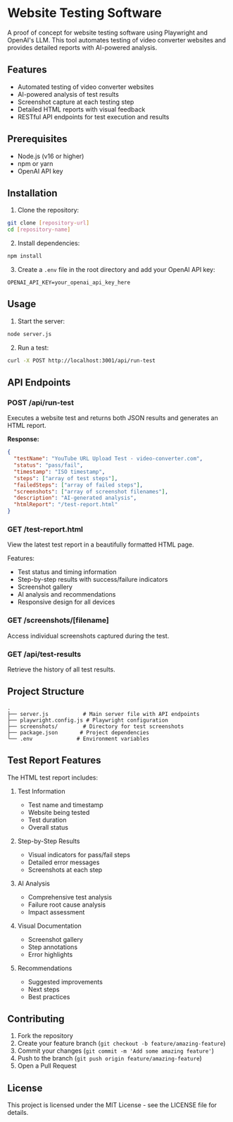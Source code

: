 # Website Testing Software

A proof of concept for website testing software using Playwright and OpenAI's LLM. This tool automates testing of video converter websites and provides detailed reports with AI-powered analysis.

## Features

- Automated testing of video converter websites
- AI-powered analysis of test results
- Screenshot capture at each testing step
- Detailed HTML reports with visual feedback
- RESTful API endpoints for test execution and results

## Prerequisites

- Node.js (v16 or higher)
- npm or yarn
- OpenAI API key

## Installation

1. Clone the repository:
```bash
git clone [repository-url]
cd [repository-name]
```

2. Install dependencies:
```bash
npm install
```

3. Create a `.env` file in the root directory and add your OpenAI API key:
```env
OPENAI_API_KEY=your_openai_api_key_here
```

## Usage

1. Start the server:
```bash
node server.js
```

2. Run a test:
```bash
curl -X POST http://localhost:3001/api/run-test
```

## API Endpoints

### POST /api/run-test
Executes a website test and returns both JSON results and generates an HTML report.

**Response:**
```json
{
  "testName": "YouTube URL Upload Test - video-converter.com",
  "status": "pass/fail",
  "timestamp": "ISO timestamp",
  "steps": ["array of test steps"],
  "failedSteps": ["array of failed steps"],
  "screenshots": ["array of screenshot filenames"],
  "description": "AI-generated analysis",
  "htmlReport": "/test-report.html"
}
```

### GET /test-report.html
View the latest test report in a beautifully formatted HTML page.

Features:
- Test status and timing information
- Step-by-step results with success/failure indicators
- Screenshot gallery
- AI analysis and recommendations
- Responsive design for all devices

### GET /screenshots/[filename]
Access individual screenshots captured during the test.

### GET /api/test-results
Retrieve the history of all test results.

## Project Structure

```
.
├── server.js           # Main server file with API endpoints
├── playwright.config.js # Playwright configuration
├── screenshots/        # Directory for test screenshots
├── package.json       # Project dependencies
└── .env              # Environment variables
```

## Test Report Features

The HTML test report includes:

1. Test Information
   - Test name and timestamp
   - Website being tested
   - Test duration
   - Overall status

2. Step-by-Step Results
   - Visual indicators for pass/fail steps
   - Detailed error messages
   - Screenshots at each step

3. AI Analysis
   - Comprehensive test analysis
   - Failure root cause analysis
   - Impact assessment

4. Visual Documentation
   - Screenshot gallery
   - Step annotations
   - Error highlights

5. Recommendations
   - Suggested improvements
   - Next steps
   - Best practices

## Contributing

1. Fork the repository
2. Create your feature branch (`git checkout -b feature/amazing-feature`)
3. Commit your changes (`git commit -m 'Add some amazing feature'`)
4. Push to the branch (`git push origin feature/amazing-feature`)
5. Open a Pull Request

## License

This project is licensed under the MIT License - see the LICENSE file for details.
